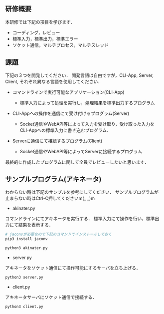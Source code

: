 ## 研修概要

本研修では下記の項目を学びます．

- コーディング，レビュー
- 標準入力，標準出力，標準エラー
- ソケット通信，マルチプロセス，マルチスレッド

## 課題
下記の３つを開発してください．
開発言語は自由ですが，CLI-App, Server, Client, それぞれ異なる言語を使用してください．

- コマンドラインで実行可能なアプリケーション(CLI-App)
  - 標準入力によって処理を実行し，処理結果を標準出力するプログラム

- CLI-Appへの操作を通信にて受け付けるプログラム(Server)
  - Socket通信やWebAPI等によって入力を受け取り，受け取った入力をCLI-Appへの標準入力に書き込むプログラム.

- Serverに通信にて接続するプログラム(Client)
  - Socket通信やWebAPI等によってServerに接続するプログラム

最終的に作成したプログラムに関して全員でレビューしたいと思います．

## サンプルプログラム(アキネータ)
わからない時は下記のサンプルを参考にしてください．
サンプルプログラムが止まらない時はCtrl-C押してくださいm(_ _)m

- akinater.py

コマンドラインにてアキネータを実行する．
標準入力にて操作を行い，標準出力にて結果を表示する．
```sh
# jaconvが必要なので下記のコマンドでインストールしておく
pip3 install jaconv

python3 akinater.py
```

 - server.py

アキネータをソケット通信にて操作可能にするサーバを立ち上げる．
```sh
python3 server.py
```

- client.py

アキネータサーバにソケット通信で接続する．

```sh
python3 client.py
```

<!--
# 研修内容（基礎）

下記の順に研修を進めてください．

- akinater.py, server.py, client.py を実行してみる．
- akinater.pyのコードを理解する
  - 他人のコードを読みレビュー（良い悪いの評価）ができる．
  - 標準入力，標準出力，標準エラー，が理解できている．
- server.py, client.pyのコードを理解する．
  - socket通信が理解できている．
  - スレッド，プロセスが理解できている．

# 研修内容（+α）

下記の２つを進めてください．
最後に自分が行ったことについてスライドにて発表してください．

- server.py, client.py をpython以外の言語で記述せよ
  - 計算機（pc）に関する基礎的な知識は前提として，基礎的な知識をプログラムとして表現できるようになってもらいたい.

- アキネータの推測処理を自作せよ．
  - ネット上にはヒントが転がっているが，ヒントを見たのならば発表の際にサイトのURLを引用すること
    - （自分のアイデアと他人のアイデアを明確に分ける）

-->

